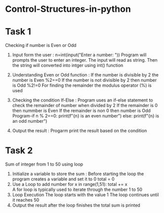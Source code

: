 # Control-Structures-in-python
# Task 1
Checking if number is Even or Odd 
1) Input form the user :
   n=int(input("Enter a number: "))
   Program will prompts the user to enter an integer.
   The input will read as string.
   Then the string will converted into intger using int() function

2) Understanding Even or Odd function :
   If the number is divisible by 2 the number is Even %2==0
   If the number is not divisible by 2 then number is Odd %2!=0
   For finding the remainder the modulus operator (%) is used
      
3) Checking the condition If-Else :
   Program uses an if-else statement to check the remainder of number when divided by 2
   If the remainder is 0 then nummber is Even
   If the remainder is non 0 then number is Odd
   Program-if n % 2==0:
    print(f"{n} is an even number")
    else:
    print(f"{n} is an odd number")

4) Output the result :
   Progarm print the result based on the condition

# Task 2
Sum of integer from 1 to 50 using loop
1) Initialize a variable to store the sum :
   Before starting the loop the program creates a variable and set it to 0
   total = 0
2) Use a Loop to add number
    for x in range(1,51):
    total += x  
    A for loop is typically used to iterate through the number 1 to 50
3) Loop Execution
    The loop starts with the value 1
    The loop continues until it reaches 50
4) Output the result
    after the loop finishes the total sum is printed   

   

   
         
   
